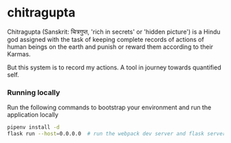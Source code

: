# chitragupta
Chitragupta (Sanskrit: चित्रगुप्त, 'rich in secrets' or 'hidden picture') is a Hindu god assigned with the task of keeping complete records of actions of human beings on the earth and punish or reward them according to their Karmas.

But this system is to record my actions. A tool in journey towards quantified self.

### Running locally

Run the following commands to bootstrap your environment and run the application locally

```bash
pipenv install -d
flask run --host=0.0.0.0  # run the webpack dev server and flask server using concurrently
```
